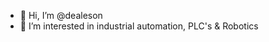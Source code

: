- 👋 Hi, I’m @dealeson
- 👀 I’m interested in industrial automation, PLC's & Robotics

<!---
dealeson/dealeson is a ✨ special ✨ repository because its `README.md` (this file) appears on your GitHub profile.
You can click the Preview link to take a look at your changes.
--->
